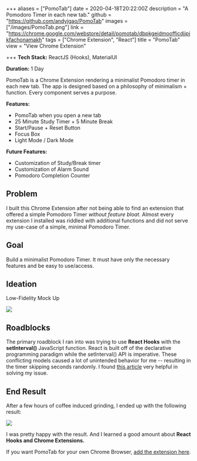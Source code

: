 +++
aliases = ["PomoTab"]
date = 2020-04-18T20:22:00Z
description = "A Pomodoro Timer in each new tab."
github = "https://github.com/andyjgao/PomoTab"
images = ["/images/PomoTab.png"]
link = "https://chrome.google.com/webstore/detail/pomotab/dbpkgeidmoofficdjjpikfachonamakh"
tags = ["Chrome Extension", "React"]
title = "PomoTab"
view = "View Chrome Extension"

+++
**Tech Stack:** ReactJS (Hooks), MaterialUI

**Duration:** 1 Day

PomoTab is a Chrome Extension rendering a minimalist Pomodoro timer in each new tab. The app is designed based on a philosophy of minimalism + function. Every component serves a purpose.

**Features:**

* PomoTab when you open a new tab
* 25 Minute Study Timer + 5 Minute Break
* Start/Pause + Reset Button
* Focus Box
* Light Mode / Dark Mode

**Future Features:**

* Customization of Study/Break timer
* Customization of Alarm Sound
* Pomodoro Completion Counter

## Problem

I built this Chrome Extension after not being able to find an extension that offered a simple Pomodoro Timer _without feature bloat_. Almost every extension I installed was riddled with additional functions and did not serve my use-case of a simple, minimal Pomodoro Timer.

## Goal

Build a minimalist Pomodoro Timer. It must have only the necessary features and be easy to use/access.

## Ideation

Low-Fidelity Mock Up

![](https://firebasestorage.googleapis.com/v0/b/firescript-577a2.appspot.com/o/imgs%2Fapp%2Fandyjgao%2FiFRceHGp-y?alt=media&token=9428cda7-3ecf-4c2c-85d9-53a2e80a8ef2)

## Roadblocks

The primary roadblock I ran into was trying to use **React Hooks** with the **setInterval()** JavaScript function. React is built off of the declarative programming paradigm while the setInterval() API is imperative. These conflicting models caused a lot of unintended behavior for me -- resulting in the timer skipping seconds randomly. I found [this article](https://overreacted.io/making-setinterval-declarative-with-react-hooks/ "url: https://overreacted.io/making-setinterval-declarative-with-react-hooks/") very helpful in solving my issue.

## End Result

After a few hours of coffee induced grinding, I ended up with the following result:

![](https://i.imgur.com/sipyQpU.gif)

I was pretty happy with the result. And I learned a good amount about **React Hooks and Chrome Extensions.**

If you want PomoTab for your own Chrome Browser, [add the extension here](https://chrome.google.com/webstore/detail/pomotab/dbpkgeidmoofficdjjpikfachonamakh "url: https://chrome.google.com/webstore/detail/pomotab/dbpkgeidmoofficdjjpikfachonamakh").